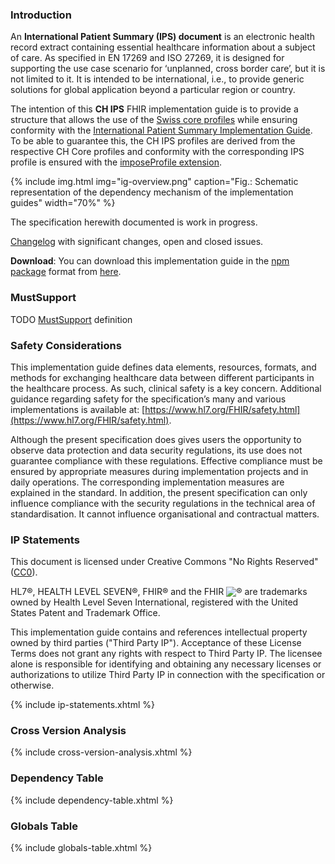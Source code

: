 ### Introduction
An **International Patient Summary (IPS) document** is an electronic health record extract containing essential healthcare information about a subject of care. As specified in EN 17269 and ISO 27269, it is designed for supporting the use case scenario for ‘unplanned, cross border care’, but it is not limited to it. It is intended to be international, i.e., to provide generic solutions for global application beyond a particular region or country.  

The intention of this **CH IPS** FHIR implementation guide is to provide a structure that allows the use of the [Swiss core profiles](https://fhir.ch/ig/ch-core/index.html) while ensuring conformity with the [International Patient Summary Implementation Guide](https://hl7.org/fhir/uv/ips/).   
To be able to guarantee this, the CH IPS profiles are derived from the respective CH Core profiles and conformity with the corresponding IPS profile is ensured with the [imposeProfile extension](https://hl7.org/fhir/extensions/StructureDefinition-structuredefinition-imposeProfile.html).

{% include img.html img="ig-overview.png" caption="Fig.: Schematic representation of the dependency mechanism of the implementation guides" width="70%" %}


<div markdown="1" class="stu-note">
The specification herewith documented is work in progress.   

[Changelog](changelog.html) with significant changes, open and closed issues.
</div>

**Download**: You can download this implementation guide in the [npm package](https://confluence.hl7.org/display/FHIR/NPM+Package+Specification) format from [here](package.tgz).

### MustSupport
TODO [MustSupport](https://hl7.org/fhir/r4/conformance-rules.html#mustSupport) definition

### Safety Considerations
This implementation guide defines data elements, resources, formats, and methods for exchanging healthcare data between different participants in the healthcare process. As such, clinical safety is a key concern. Additional guidance regarding safety for the specification’s many and various implementations is available at: [https://www.hl7.org/FHIR/safety.html](https://www.hl7.org/FHIR/safety.html).

Although the present specification does gives users the opportunity to observe data protection and data security regulations, its use does not guarantee compliance with these regulations. Effective compliance must be ensured by appropriate measures during implementation projects and in daily operations. The corresponding implementation measures are explained in the standard. 
In addition, the present specification can only influence compliance with the security regulations in the technical area of standardisation. It cannot influence organisational and contractual matters.

### IP Statements
This document is licensed under Creative Commons "No Rights Reserved" ([CC0](https://creativecommons.org/publicdomain/zero/1.0/)).

HL7®, HEALTH LEVEL SEVEN®, FHIR® and the FHIR <img src="icon-fhir-16.png" style="float: none; margin: 0px; padding: 0px; vertical-align: bottom"/>&reg; are trademarks owned by Health Level Seven International, registered with the United States Patent and Trademark Office.

This implementation guide contains and references intellectual property owned by third parties ("Third Party IP"). Acceptance of these License Terms does not grant any rights with respect to Third Party IP. The licensee alone is responsible for identifying and obtaining any necessary licenses or authorizations to utilize Third Party IP in connection with the specification or otherwise.

{% include ip-statements.xhtml %}

### Cross Version Analysis

{% include cross-version-analysis.xhtml %}

### Dependency Table

{% include dependency-table.xhtml %}

### Globals Table

{% include globals-table.xhtml %}